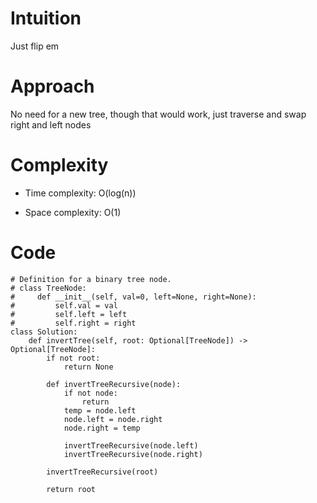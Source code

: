 # Intuition
Just flip em

# Approach
No need for a new tree, though that would work, just traverse and swap right and left nodes

# Complexity
- Time complexity: O(log(n))

- Space complexity: O(1)

# Code
```python3 []
# Definition for a binary tree node.
# class TreeNode:
#     def __init__(self, val=0, left=None, right=None):
#         self.val = val
#         self.left = left
#         self.right = right
class Solution:
    def invertTree(self, root: Optional[TreeNode]) -> Optional[TreeNode]:
        if not root:
            return None

        def invertTreeRecursive(node):
            if not node:
                return
            temp = node.left
            node.left = node.right
            node.right = temp

            invertTreeRecursive(node.left)
            invertTreeRecursive(node.right)
        
        invertTreeRecursive(root)

        return root
```